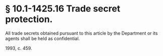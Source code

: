 # § 10.1-1425.16 Trade secret protection.

<p>All trade secrets obtained pursuant to this article by the Department or its agents shall be held as confidential.</p><p>1993, c. 459.</p>